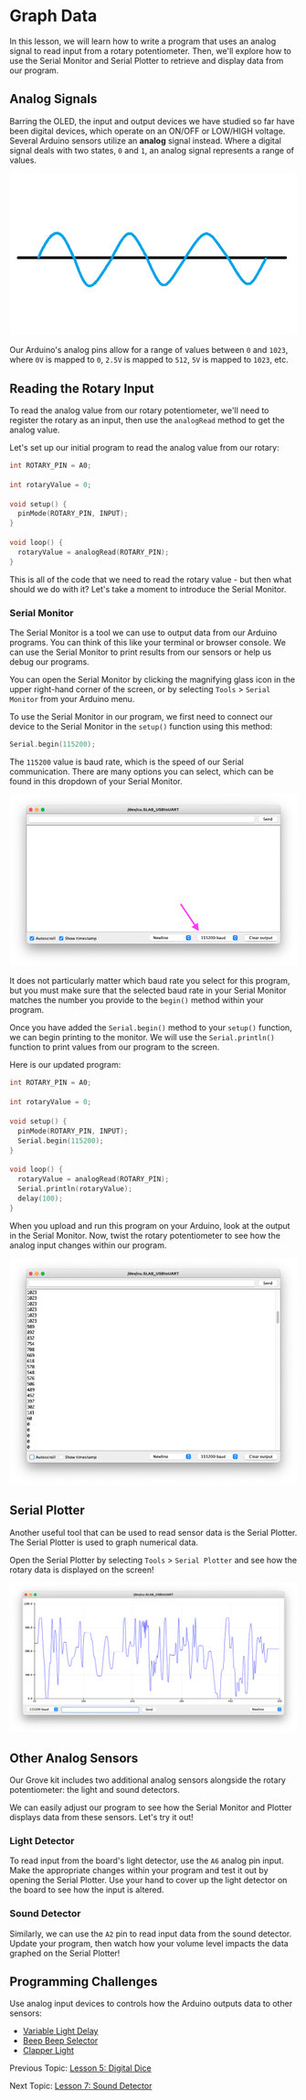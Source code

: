 # Graph Data

In this lesson, we will learn how to write a program that uses an analog signal to read input from a rotary potentiometer. Then, we'll explore how to use the Serial Monitor and Serial Plotter to retrieve and display data from our program.

## Analog Signals

Barring the OLED, the input and output devices we have studied so far have been digital devices, which operate on an ON/OFF or LOW/HIGH voltage. Several Arduino sensors utilize an **analog** signal instead. Where a digital signal deals with two states, `0` and `1`, an analog signal represents a range of values.

[![Analog signal](assets/analog.png)](https://wiki.seeedstudio.com/Grove-Beginner-Kit-For-Arduino/#lesson-3-controlling-the-frequency-of-the-blink)

Our Arduino's analog pins allow for a range of values between `0` and `1023`, where `0V` is mapped to `0`, `2.5V` is mapped to `512`, `5V` is mapped to `1023`, etc.

## Reading the Rotary Input

To read the analog value from our rotary potentiometer, we'll need to register the rotary as an input, then use the `analogRead` method to get the analog value.

Let's set up our initial program to read the analog value from our rotary:

```c++
int ROTARY_PIN = A0;

int rotaryValue = 0;

void setup() {
  pinMode(ROTARY_PIN, INPUT);
}

void loop() {
  rotaryValue = analogRead(ROTARY_PIN);
}
```

This is all of the code that we need to read the rotary value - but then what should we do with it? Let's take a moment to introduce the Serial Monitor.

### Serial Monitor

The Serial Monitor is a tool we can use to output data from our Arduino programs. You can think of this like your terminal or browser console. We can use the Serial Monitor to print results from our sensors or help us debug our programs.

You can open the Serial Monitor by clicking the magnifying glass icon in the upper right-hand corner of the screen, or by selecting `Tools` > `Serial Monitor` from your Arduino menu.

To use the Serial Monitor in our program, we first need to connect our device to the Serial Monitor in the `setup()` function using this method:

```c++
Serial.begin(115200);
```

The `115200` value is baud rate, which is the speed of our Serial communication. There are many options you can select, which can be found in this dropdown of your Serial Monitor.

![baud rate](assets/baud.png)

It does not particularly matter which baud rate you select for this program, but you must make sure that the selected baud rate in your Serial Monitor matches the number you provide to the `begin()` method within your program.

Once you have added the `Serial.begin()` method to your `setup()` function, we can begin printing to the monitor. We will use the `Serial.println()` function to print values from our program to the screen.

Here is our updated program:

```c++
int ROTARY_PIN = A0;

int rotaryValue = 0;

void setup() {
  pinMode(ROTARY_PIN, INPUT);
  Serial.begin(115200);
}

void loop() {
  rotaryValue = analogRead(ROTARY_PIN);
  Serial.println(rotaryValue);
  delay(100);
}
```

When you upload and run this program on your Arduino, look at the output in the Serial Monitor. Now, twist the rotary potentiometer to see how the analog input changes within our program.

![Serial monitor](assets/serial-monitor.png)

## Serial Plotter

Another useful tool that can be used to read sensor data is the Serial Plotter. The Serial Plotter is used to graph numerical data.

Open the Serial Plotter by selecting `Tools` > `Serial Plotter` and see how the rotary data is displayed on the screen!

![Serial Plotter](assets/serial-plotter.png)

## Other Analog Sensors

Our Grove kit includes two additional analog sensors alongside the rotary potentiometer: the light and sound detectors.

We can easily adjust our program to see how the Serial Monitor and Plotter displays data from these sensors. Let's try it out!

### Light Detector

To read input from the board's light detector, use the `A6` analog pin input. Make the appropriate changes within your program and test it out by opening the Serial Plotter. Use your hand to cover up the light detector on the board to see how the input is altered.

### Sound Detector

Similarly, we can use the `A2` pin to read input data from the sound detector. Update your program, then watch how your volume level impacts the data graphed on the Serial Plotter!

## Programming Challenges

Use analog input devices to controls how the Arduino outputs data to other sensors:

- [Variable Light Delay](Challenges.md#light-delay)
- [Beep Beep Selector](Challenges.md#beep-beep-selector)
- [Clapper Light](Challenges.md#clapper-light)

Previous Topic: [Lesson 5: Digital Dice](/Lesson05_OLED_Pt2.md)

Next Topic: [Lesson 7: Sound Detector](/Lesson07_RGB_LED.md)
